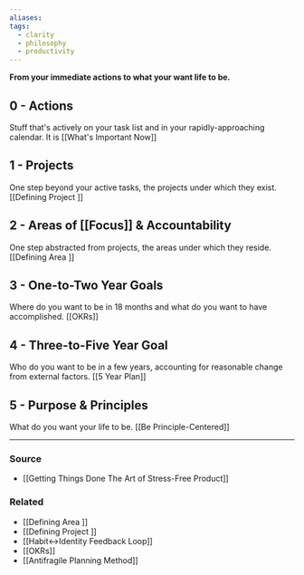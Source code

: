 ```yaml
---
aliases: 
tags:
  - clarity
  - philosophy
  - productivity
---
```

**From your immediate actions to what your want life to be.**

## 0 - Actions

Stuff that's actively on your task list and in your rapidly-approaching calendar. It is [[What's Important Now]]

## 1 - Projects

One step beyond your active tasks, the projects under which they exist. [[Defining Project ]] 

## 2 - Areas of [[Focus]] & Accountability

One step abstracted from projects, the areas under which they reside. [[Defining Area ]] 

## 3 - One-to-Two Year Goals

Where do you want to be in 18 months and what do you want to have accomplished. [[OKRs]] 

## 4 - Three-to-Five Year Goal

Who do you want to be in a few years, accounting for reasonable change from external factors. [[5 Year Plan]]

## 5 - Purpose & Principles

What do you want your life to be. [[Be Principle-Centered]]

---

### Source
- [[Getting Things Done The Art of Stress-Free Product]]

### Related
- [[Defining Area ]]
- [[Defining Project ]]
- [[Habit↔Identity Feedback Loop]]
- [[OKRs]]
- [[Antifragile Planning Method]]